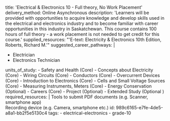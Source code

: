 title: 'Electrical & Electronics 10 - Full theory, No Work Placement'
delivery_method: Online Asynchronous
description: 'Learners will be provided with opportunities to acquire knowledge and develop skills used in the electrical and electronics industry and to become familiar with career opportunities in this industry in Saskatchewan. This course contains 100 hours of full theory - a work placement is not needed to get credit for this course.'
supplied_resources: "'E-text: Electricity & Electronics 10th Edition, Roberts, Richard M.'"
suggested_career_pathways: |
  <ul>
  <li>Electrician</li>
  <li>Electronics Technician</li>
  </ul>
units_of_study:
  - Safety and Health (Core)
  - Concepts about Electricity (Core)
  - Wiring Circuits (Core)
  - Conductors (Core)
  - Overcurrent Devices (Core)
  - Introduction to Electronics (Core)
  - Cells and Small Voltage Sources (Core)
  - Measuring Instruments, Meters (Core)
  - Energy Conservation (Optional)
  - Careers (Core)
  - Project (Optional)
  - Extended Study (Optional )
required_resources: |
  Tools to submit PDF documents (e.g. Scanner, smartphone app)<br>
  Recording device (e.g. Camera, smartphone etc.)
id: 989c6165-e7fe-4de5-a8a1-bb2f5e5130c4
tags:
  - electrical-electronics
  - grade-10
